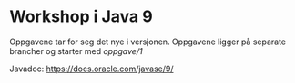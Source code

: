 # Workshop i Java 9

Oppgavene tar for seg det nye i versjonen. Oppgavene ligger på separate brancher og starter med _oppgave/1_

Javadoc: https://docs.oracle.com/javase/9/ 
